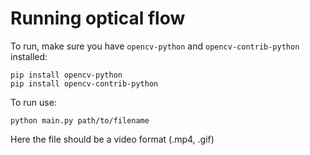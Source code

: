# Running optical flow

To run, make sure you have `opencv-python` and `opencv-contrib-python` installed:

```
pip install opencv-python
pip install opencv-contrib-python
```

To run use:

```
python main.py path/to/filename
```

Here the file should be a video format (.mp4, .gif)
